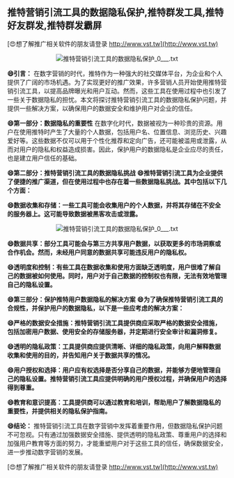 ## **推特营销引流工具的数据隐私保护,推特群发工具,推特好友群发,推特群发霸屏**

[😍想了解推广相关软件的朋友请登录 http://www.vst.tw](http://www.vst.tw)

 <center><img src="https://vst.tw/MP4/tuiguang/png/2.png" alt="推特营销引流工具的数据隐私保护_0___.txt"></center>

**😄引言：**
在数字营销的时代，推特作为一种强大的社交媒体平台，为企业和个人提供了广阔的市场机遇。为了实现更好的推广效果，许多营销人员开始使用推特营销引流工具，以提高品牌曝光和用户互动。然而，这些工具在使用过程中也引发了一些关于数据隐私的担忧。本文将探讨推特营销引流工具的数据隐私保护问题，并提供一些解决方案，以确保用户的数据安全和维护用户对企业的信任。

**😄第一部分：数据隐私的重要性**
在数字化时代，数据被视为一种珍贵的资源。用户在使用推特时产生了大量的个人数据，包括用户名、位置信息、浏览历史、兴趣爱好等。这些数据不仅可以用于个性化推荐和定向广告，还可能被滥用或泄露，从而对用户的隐私和权益造成损害。因此，保护用户的数据隐私是企业应尽的责任，也是建立用户信任的基础。

**😄第二部分：推特营销引流工具的数据隐私挑战**
**😄推特营销引流工具为企业提供了便捷的推广渠道，但在使用过程中也存在着一些数据隐私挑战。其中包括以下几个方面：**

**😄数据收集和存储：一些工具可能会收集用户的个人数据，并将其存储在不安全的服务器上。这可能导致数据被黑客攻击或泄露。**

 <center><img src="https://vst.tw/MP4/tuiguang/png/1.png" alt="推特营销引流工具的数据隐私保护_0___.txt"></center>

**😄数据共享：部分工具可能会与第三方共享用户数据，以获取更多的市场洞察或合作机会。然而，未经用户同意的数据共享可能违反用户的隐私权。**

**😄透明度和控制：有些工具在数据收集和使用方面缺乏透明度，用户很难了解自己的数据被如何使用。同时，用户对于自己数据的控制权也有限，无法有效地管理自己的隐私设置。**

**😄第三部分：保护推特用户数据隐私的解决方案**
**😄为了确保推特营销引流工具的合规性，并保护用户的数据隐私，以下是一些应考虑的解决方案：**

**😄严格的数据安全措施：推特营销引流工具提供商应采取严格的数据安全措施，包括加密用户数据、使用安全的存储服务器，并定期进行安全审计和漏洞修复。**

**😄透明的隐私政策：工具提供商应提供清晰、详细的隐私政策，向用户解释数据收集和使用的目的，并告知用户关于数据共享的情况。**

**😄用户授权和选择：用户应有权选择是否分享自己的数据，并能够方便地管理自己的隐私设置。推特营销引流工具应提供明确的用户授权过程，并确保用户的选择得到尊重。**

**😄教育和意识提高：工具提供商可以通过教育和培训，帮助用户了解数据隐私的重要性，并提供相关的隐私保护指南。**

**😄结论：**
推特营销引流工具在数字营销中发挥着重要作用，但数据隐私保护问题不可忽视。只有通过加强数据安全措施、提供透明的隐私政策、尊重用户的选择和加强用户教育等方面的努力，才能重塑用户对于这些工具的信任，确保数据安全，进一步推动数字营销的发展。

[😍想了解推广相关软件的朋友请登录 http://www.vst.tw](http://www.vst.tw)



